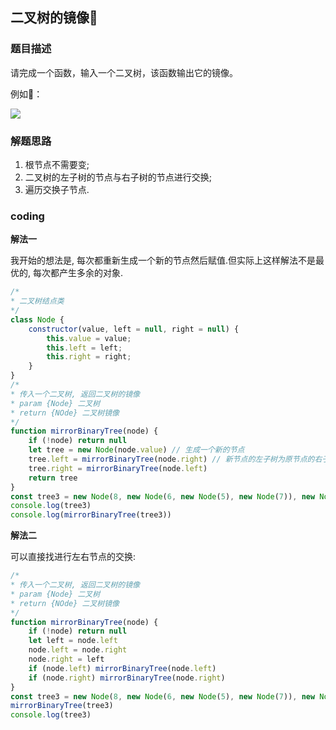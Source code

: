 ## 二叉树的镜像📕

### 题目描述

请完成一个函数，输入一个二叉树，该函数输出它的镜像。

例如🌰：

![](https://hexo-blog-1256114407.cos.ap-shenzhen-fsi.myqcloud.com/binaryTree10.png)

### 解题思路

1. 根节点不需要变;
2. 二叉树的左子树的节点与右子树的节点进行交换;
3. 遍历交换子节点.

### coding

**解法一**

我开始的想法是,  每次都重新生成一个新的节点然后赋值.但实际上这样解法不是最优的, 每次都产生多余的对象.

```javascript
/*
* 二叉树结点类
*/
class Node {
    constructor(value, left = null, right = null) {
        this.value = value;
        this.left = left;
        this.right = right;
    }
}
/*
* 传入一个二叉树, 返回二叉树的镜像
* param {Node} 二叉树
* return {NOde} 二叉树镜像
*/
function mirrorBinaryTree(node) {
    if (!node) return null
    let tree = new Node(node.value) // 生成一个新的节点
    tree.left = mirrorBinaryTree(node.right) // 新节点的左子树为原节点的右子树
    tree.right = mirrorBinaryTree(node.left)
    return tree
}
const tree3 = new Node(8, new Node(6, new Node(5), new Node(7)), new Node(10, new Node(9), new Node(11)))
console.log(tree3)
console.log(mirrorBinaryTree(tree3))
```

**解法二**

可以直接找进行左右节点的交换:

```javascript
/*
* 传入一个二叉树, 返回二叉树的镜像
* param {Node} 二叉树
* return {NOde} 二叉树镜像
*/
function mirrorBinaryTree(node) {
    if (!node) return null
    let left = node.left
    node.left = node.right
    node.right = left
    if (node.left) mirrorBinaryTree(node.left)
    if (node.right) mirrorBinaryTree(node.right)
}
const tree3 = new Node(8, new Node(6, new Node(5), new Node(7)), new Node(10, new Node(9), new Node(11)))
mirrorBinaryTree(tree3)
console.log(tree3)
```

